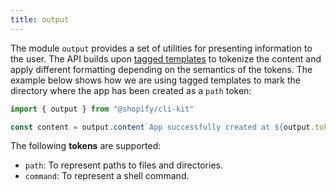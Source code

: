 ```yaml
---
title: output
---
```


The module `output` provides a set of utilities for presenting information to the user.
The API builds upon [tagged templates](https://developer.mozilla.org/en-US/docs/Web/JavaScript/Reference/Template_literals#tagged_templates) to tokenize the content and apply different formatting depending on the semantics of the tokens.
The example below shows how we are using tagged templates to mark the directory where the app has been created as a `path` token:

```ts
import { output } from "@shopify/cli-kit"

const content = output.content`App successfully created at ${output.token.path("/path/to/the/app")}`
```

The following **tokens** are supported:

- `path`: To represent paths to files and directories.
- `command`: To represent a shell command.


